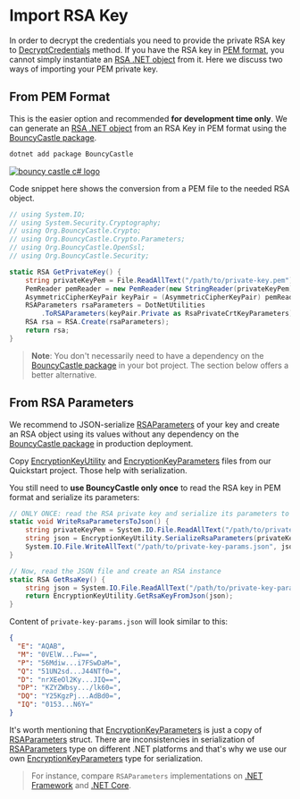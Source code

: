 # Import RSA Key

In order to decrypt the credentials you need to provide the private RSA key to [DecryptCredentials] method.
If you have the RSA key in [PEM format], you cannot simply instantiate an [RSA .NET object] from it.
Here we discuss two ways of importing your PEM private key.

## From PEM Format

This is the easier option and recommended **for development time only**.
We can generate an [RSA .NET object] from an RSA Key in PEM format using the [BouncyCastle package].

```bash
dotnet add package BouncyCastle
```

[![bouncy castle c# logo](../docs/photo-bouncy_castle.gif)](http://www.bouncycastle.org/csharp/index.html)

Code snippet here shows the conversion from a PEM file to the needed RSA object.

```c#
// using System.IO;
// using System.Security.Cryptography;
// using Org.BouncyCastle.Crypto;
// using Org.BouncyCastle.Crypto.Parameters;
// using Org.BouncyCastle.OpenSsl;
// using Org.BouncyCastle.Security;

static RSA GetPrivateKey() {
    string privateKeyPem = File.ReadAllText("/path/to/private-key.pem");
    PemReader pemReader = new PemReader(new StringReader(privateKeyPem));
    AsymmetricCipherKeyPair keyPair = (AsymmetricCipherKeyPair) pemReader.ReadObject();
    RSAParameters rsaParameters = DotNetUtilities
        .ToRSAParameters(keyPair.Private as RsaPrivateCrtKeyParameters);
    RSA rsa = RSA.Create(rsaParameters);
    return rsa;
}
```

> **Note**: You don't necessarily need to have a dependency on the [BouncyCastle package] in your bot project.
> The section below offers a better alternative.

## From RSA Parameters

We recommend to JSON-serialize [RSAParameters] of your key and create an RSA object using its values without any
dependency on the [BouncyCastle package] in production deployment.

Copy [EncryptionKeyUtility] and [EncryptionKeyParameters] files from our Quickstart project.
Those help with serialization.

You still need to **use BouncyCastle only once** to read the RSA key in PEM format and serialize its parameters:

```c#
// ONLY ONCE: read the RSA private key and serialize its parameters to JSON
static void WriteRsaParametersToJson() {
    string privateKeyPem = System.IO.File.ReadAllText("/path/to/private-key.pem");
    string json = EncryptionKeyUtility.SerializeRsaParameters(privateKeyPem);
    System.IO.File.WriteAllText("/path/to/private-key-params.json", json);
}

// Now, read the JSON file and create an RSA instance
static RSA GetRsaKey() {
    string json = System.IO.File.ReadAllText("/path/to/private-key-params.json");
    return EncryptionKeyUtility.GetRsaKeyFromJson(json);
}
```

Content of `private-key-params.json` will look similar to this:

```json
{
  "E": "AQAB",
  "M": "0VElW...Fw==",
  "P": "56Mdiw...i7FSwDaM=",
  "Q": "51UN2sd...J44NTf0=",
  "D": "nrXEeOl2Ky...JIQ==",
  "DP": "KZYZWbsy.../lk60=",
  "DQ": "Y25KgzPj...AdBd0=",
  "IQ": "0153...N6Y="
}
```

It's worth mentioning that [EncryptionKeyParameters] is just a copy of [RSAParameters] struct.
There are inconsistencies in serialization of [RSAParameters] type on different .NET platforms
and that's why we use our own [EncryptionKeyParameters] type for serialization.

> For instance, compare `RSAParameters` implementations on [.NET Framework](https://referencesource.microsoft.com/#mscorlib/system/security/cryptography/rsa.cs,21) and [.NET Core](https://github.com/dotnet/corefx/blob/master/src/System.Security.Cryptography.Algorithms/src/System/Security/Cryptography/RSAParameters.cs).

<!-- ----------- -->

[DecryptCredentials]: https://github.com/TelegramBots/Telegram.Bot.Extensions.Passport/blob/master/src/Telegram.Bot.Extensions.Passport/Decryption/IDecrypter.cs
[PEM format]: https://en.wikipedia.org/wiki/Privacy-Enhanced_Mail
[RSA .NET object]: https://docs.microsoft.com/en-us/dotnet/api/system.security.cryptography.rsa?redirectedfrom=MSDN&view=netstandard-2.0
[BouncyCastle package]: https://www.nuget.org/packages/BouncyCastle/
[RSAParameters]: https://docs.microsoft.com/en-us/dotnet/api/system.security.cryptography.rsaparameters?view=netstandard-2.0
[EncryptionKeyUtility]: https://github.com/TelegramBots/Telegram.Bot.Extensions.Passport/blob/master/src/Quickstart/EncryptionKeyUtility.cs
[EncryptionKeyParameters]: https://github.com/TelegramBots/Telegram.Bot.Extensions.Passport/blob/master/src/Quickstart/EncryptionKeyParameters.cs
